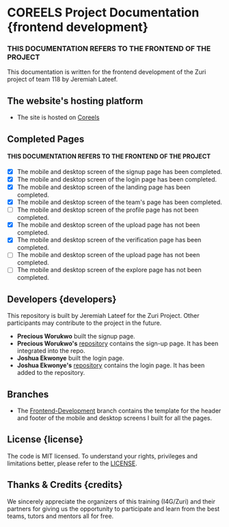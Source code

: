 # COREELS Project Documentation {frontend development}

### THIS DOCUMENTATION REFERS TO THE FRONTEND OF THE PROJECT

This documentation is written for the frontend development of the Zuri project of team 118 by Jeremiah Lateef.

## The website's hosting platform

- The site is hosted on [Coreels](https://coreels-team-118.netlify.app/)

## Completed Pages

#### THIS DOCUMENTATION REFERS TO THE FRONTEND OF THE PROJECT

- [x] The mobile and desktop screen of the signup page has been completed.
- [x] The mobile and desktop screen of the login page has been completed.
- [x] The mobile and desktop screen of the landing page has been completed.
- [x] The mobile and desktop screen of the team's page has been completed.
- [ ] The mobile and desktop screen of the profile page has not been completed.
- [x] The mobile and desktop screen of the upload page has not been completed.
- [x] The mobile and desktop screen of the verification page has been completed.
- [ ] The mobile and desktop screen of the upload page has not been completed.
- [ ] The mobile and desktop screen of the explore page has not been completed.

## Developers {developers}

This repository is built by Jeremiah Lateef for the Zuri Project. Other participants may contribute to the project in the future.

- **Precious Worukwo** built the signup page.
- **Precious Worukwo's** [repository](https://github.com/Preciousglows/Team-118-Col-Films-Precious) contains the sign-up page. It has been integrated into the repo.
- **Joshua Ekwonye** built the login page.
- **Joshua Ekwonye's** [repository](https://github.com/iamjooshua/Team-118-Col-Films/tree/main/Team-118-Col-Films-21-frontend-development-Login-Page) contains the login page. It has been added to the repository.

## Branches

- The [Frontend-Development](https://github.com/jeremiahlateef/Team-118-Col-Films-21/tree/frontend-development-Jeremiah-%2321) branch contains the template for the header and footer of the mobile and desktop screens I built for all the pages.

## License {license}

The code is MIT licensed. To understand your rights, privileges and limitations better, please refer to the [LICENSE](LICENSE "License File").

## Thanks & Credits {credits}

We sincerely appreciate the organizers of this training (I4G/Zuri) and their partners for giving us the opportunity to participate and learn from the best teams, tutors and mentors all for free.
